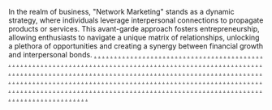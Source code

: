 In the realm of business, "Network Marketing" stands as a dynamic strategy, where individuals leverage interpersonal connections to propagate products or services. This avant-garde approach fosters entrepreneurship, allowing enthusiasts to navigate a unique matrix of relationships, unlocking a plethora of opportunities and creating a synergy between financial growth and interpersonal bonds.
<a href="https://addeckmarketing.weebly.com/">.</a>
<a href="https://digitalmusety.weebly.com/">.</a>
<a href="https://digitalpacificty.weebly.com/">.</a>
<a href="https://marketingvelocity.weebly.com/">.</a>
<a href="https://roboticssparkmarketing.weebly.com/">.</a>
<a href="https://boostvibemarketing.weebly.com/">.</a>
<a href="https://affiliatekitdomainavailable.weebly.com/">.</a>
<a href="https://waresspacedomainavailable.weebly.com/">.</a>
<a href="https://marketingautomation2844.weebly.com/">.</a>
<a href="https://marketingautomation2848.weebly.com/">.</a>
<a href="https://softscanmarketing3743.weebly.com/">.</a>
<a href="https://voicemarketingaz.weebly.com/">.</a>
<a href="https://marketingautomation4109.weebly.com/">.</a>
<a href="https://droidleadermarketing.weebly.com/">.</a>
<a href="https://affiliatedashmarketing.weebly.com/">.</a>
<a href="https://softscanmarketing8609.weebly.com/">.</a>
<a href="https://softscanmarketing8610.weebly.com/">.</a>
<a href="https://softscanmarketing8854.weebly.com/">.</a>
<a href="https://advertisespacemarketing.weebly.com/">.</a>
<a href="https://softscanmarketing8891.weebly.com/">.</a>
<a href="https://affiliatepalacemarketingee.weebly.com/">.</a>
<a href="https://worksproductsmarketingee.weebly.com/">.</a>
<a href="https://techmakermarketingee.weebly.com/">.</a>
<a href="https://marketloadmarketingee.weebly.com/">.</a>
<a href="https://softscanmarketing8767.weebly.com/">.</a>
<a href="https://softscanmarketing7786.weebly.com/">.</a>
<a href="https://softscanmarketing7828.weebly.com/">.</a>
<a href="https://softscanmarketing7866.weebly.com/">.</a>
<a href="https://softscanmarketing7908.weebly.com/">.</a>
<a href="https://softscanmarketing7989.weebly.com/">.</a>
<a href="https://softscanmarketing8026.weebly.com/">.</a>
<a href="https://softscanmarketing8066.weebly.com/">.</a>
<a href="https://softscanmarketing8248.weebly.com/">.</a>
<a href="https://softscanmarketing8241.weebly.com/">.</a>
<a href="https://softscanmarketing8323.weebly.com/">.</a>
<a href="https://softscanmarketing8364.weebly.com/">.</a>
<a href="https://softscanmarketing8446.weebly.com/">.</a>
<a href="https://meshplaydomainavailable.weebly.com/">.</a>
<a href="https://softscanmarketing8727.weebly.com/">.</a>
<a href="https://softscanmarketing8602.weebly.com/">.</a>
<a href="https://softscanmarketing8600.weebly.com/">.</a>
<a href="https://softscanmarketing8846.weebly.com/">.</a>
<a href="https://netsnapmarketing.weebly.com/">.</a>
<a href="https://softscanmarketing8911.weebly.com/">.</a>
<a href="https://technoshiftmarketingee.weebly.com/">.</a>
<a href="https://bytespressmarketingee.weebly.com/">.</a>
<a href="https://informaticssidemarketingee.weebly.com/">.</a>
<a href="https://targetscalemarketingee.weebly.com/">.</a>
<a href="https://softscanmarketing8759.weebly.com/">.</a>
<a href="https://softscanmarketing7777.weebly.com/">.</a>
<a href="https://softscanmarketing7818.weebly.com/">.</a>
<a href="https://softscanmarketing7858.weebly.com/">.</a>
<a href="https://softscanmarketing7901.weebly.com/">.</a>
<a href="https://softscanmarketing7978.weebly.com/">.</a>
<a href="https://softscanmarketing8018.weebly.com/">.</a>
<a href="https://softscanmarketing8061.weebly.com/">.</a>
<a href="https://softscanmarketing8239.weebly.com/">.</a>
<a href="https://softscanmarketing8233.weebly.com/">.</a>
<a href="https://softscanmarketing8314.weebly.com/">.</a>
<a href="https://softscanmarketing8359.weebly.com/">.</a>
<a href="https://softscanmarketing8438.weebly.com/">.</a>
<a href="https://vectorhivedomainavailable.weebly.com/">.</a>
<a href="https://softscanmarketing8719.weebly.com/">.</a>
<a href="https://softscanmarketing8594.weebly.com/">.</a>
<a href="https://softscanmarketing8591.weebly.com/">.</a>
<a href="https://softscanmarketing8838.weebly.com/">.</a>
<a href="https://maketechnologiesmarketing.weebly.com/">.</a>
<a href="https://softscanmarketing8903.weebly.com/">.</a>
<a href="https://audiencemostmarketingee.weebly.com/">.</a>
<a href="https://codeblogmarketingee.weebly.com/">.</a>
<a href="https://techmarkmarketingee.weebly.com/">.</a>
<a href="https://bitstripemarketingee.weebly.com/">.</a>
<a href="https://softscanmarketing8752.weebly.com/">.</a>
<a href="https://softscanmarketing7770.weebly.com/">.</a>
<a href="https://softscanmarketing7810.weebly.com/">.</a>
<a href="https://softscanmarketing7857.weebly.com/">.</a>
<a href="https://softscanmarketing7890.weebly.com/">.</a>
<a href="https://softscanmarketing7970.weebly.com/">.</a>
<a href="https://softscanmarketing8012.weebly.com/">.</a>
<a href="https://softscanmarketing8037.weebly.com/">.</a>
<a href="https://softscanmarketing8231.weebly.com/">.</a>
<a href="https://softscanmarketing8225.weebly.com/">.</a>
<a href="https://softscanmarketing8306.weebly.com/">.</a>
<a href="https://softscanmarketing8347.weebly.com/">.</a>
<a href="https://softscanmarketing8430.weebly.com/">.</a>
<a href="https://semglowdomainavailable.weebly.com/">.</a>
<a href="https://softscanmarketing8711.weebly.com/">.</a>
<a href="https://softscanmarketing8584.weebly.com/">.</a>
<a href="https://softscanmarketing8586.weebly.com/">.</a>
<a href="https://softscanmarketing8830.weebly.com/">.</a>
<a href="https://retailcompanymarketing.weebly.com/">.</a>
<a href="https://softscanmarketing8895.weebly.com/">.</a>
<a href="https://communicationsgearmarketingee.weebly.com/">.</a>
<a href="https://communicationstiltmarketingee.weebly.com/">.</a>
<a href="https://bottomlineboostmarketingee.weebly.com/">.</a>
<a href="https://growthshiftmarketingee.weebly.com/">.</a>
<a href="https://softscanmarketing8743.weebly.com/">.</a>
<a href="https://softscanmarketing7762.weebly.com/">.</a>
<a href="https://softscanmarketing7802.weebly.com/">.</a>
<a href="https://softscanmarketing7842.weebly.com/">.</a>
<a href="https://softscanmarketing7888.weebly.com/">.</a>
<a href="https://softscanmarketing7964.weebly.com/">.</a>
<a href="https://softscanmarketing8002.weebly.com/">.</a>
<a href="https://softscanmarketing8054.weebly.com/">.</a>
<a href="https://softscanmarketing8215.weebly.com/">.</a>
<a href="https://softscanmarketing8209.weebly.com/">.</a>
<a href="https://softscanmarketing8298.weebly.com/">.</a>
<a href="https://softscanmarketing8340.weebly.com/">.</a>
<a href="https://softscanmarketing8422.weebly.com/">.</a>
<a href="https://softpushdomainavailable.weebly.com/">.</a>
<a href="https://softscanmarketing8703.weebly.com/">.</a>
<a href="https://softscanmarketing8576.weebly.com/">.</a>
<a href="https://softscanmarketing8578.weebly.com/">.</a>
<a href="https://softscanmarketing8821.weebly.com/">.</a>
<a href="https://optimizemedmarketing.weebly.com/">.</a>
<a href="https://softscanmarketing8885.weebly.com/">.</a>
<a href="https://roboticsvillagemarketingee.weebly.com/">.</a>
<a href="https://marketatlasmarketingee.weebly.com/">.</a>
<a href="https://nanofocusmarketingee.weebly.com/">.</a>
<a href="https://comeshmarketingee.weebly.com/">.</a>
<a href="https://softscanmarketing8736.weebly.com/">.</a>
<a href="https://softscanmarketing7754.weebly.com/">.</a>
<a href="https://softscanmarketing7794.weebly.com/">.</a>
<a href="https://softscanmarketing7836.weebly.com/">.</a>
<a href="https://softscanmarketing7881.weebly.com/">.</a>
<a href="https://softscanmarketing7954.weebly.com/">.</a>
<a href="https://softscanmarketing7995.weebly.com/">.</a>
<a href="https://softscanmarketing8040.weebly.com/">.</a>
<a href="https://softscanmarketing8206.weebly.com/">.</a>
<a href="https://softscanmarketing8200fdf.weebly.com/">.</a>
<a href="https://softscanmarketing8290.weebly.com/">.</a>
<a href="https://softscanmarketing8334.weebly.com/">.</a>
<a href="https://softscanmarketing8413.weebly.com/">.</a>
<a href="https://growthstripedomainavailable.weebly.com/">.</a>
<a href="https://softscanmarketing8695.weebly.com/">.</a>
<a href="https://softscanmarketing8808.weebly.com/">.</a>
<a href="https://softscanmarketing8812.weebly.com/">.</a>
<a href="https://softscanmarketing8813.weebly.com/">.</a>
<a href="https://bytesglowmarketing.weebly.com/">.</a>
<a href="https://softscanmarketing8912.weebly.com/">.</a>
<a href="https://technopropertiesmarketingee.weebly.com/">.</a>
<a href="https://bitmethodmarketingee.weebly.com/">.</a>
<a href="https://audiencestormmarketingee.weebly.com/">.</a>
<a href="https://retailnessmarketingee.weebly.com/">.</a>
<a href="https://publicismmarketing.weebly.com/">.</a>
<a href="https://growthmarketingty.weebly.com/">.</a>
<a href="https://zonemarketingty.weebly.com/">.</a>
<a href="https://intuitiondigitaltys.weebly.com/">.</a>
<a href="https://prtypemarketing.weebly.com/">.</a>
<a href="https://growthdashmarketing.weebly.com/">.</a>
<a href="https://boxsensedomainavailable.weebly.com/">.</a>
<a href="https://boxesscapedomainavailablesoft.weebly.com/">.</a>
<a href="https://marketingautomation2973.weebly.com/">.</a>
<a href="https://marketingautomation2964.weebly.com/">.</a>
<a href="https://softscanmarketing3703.weebly.com/">.</a>
<a href="https://marketingoozeaz.weebly.com/">.</a>
<a href="https://marketingautomation4101.weebly.com/">.</a>
<a href="https://microtypedomainavailable.weebly.com/">.</a>
<a href="https://affiliateartmarketing.weebly.com/">.</a>
<a href="https://softscanmarketing8799.weebly.com/">.</a>
<a href="https://softscanmarketing8804.weebly.com/">.</a>
<a href="https://softscanmarketing8806.weebly.com/">.</a>
<a href="https://wizclubmarketing.weebly.com/">.</a>
<a href="https://softscanmarketing8904.weebly.com/">.</a>
<a href="https://gearconceptmarketingee.weebly.com/">.</a>
<a href="https://netblendmarketingee.weebly.com/">.</a>
<a href="https://makeprmarketingee.weebly.com/">.</a>
<a href="https://labsproductsmarketingee.weebly.com/">.</a>
<a href="https://softscanmarketing8771.weebly.com/">.</a>
<a href="https://softscanmarketing7790.weebly.com/">.</a>
<a href="https://softscanmarketing7833.weebly.com/">.</a>
<a href="https://softscanmarketing7870.weebly.com/">.</a>
<a href="https://softscanmarketing7910.weebly.com/">.</a>
<a href="https://softscanmarketing7990.weebly.com/">.</a>
<a href="https://softscanmarketing8030.weebly.com/">.</a>
<a href="https://softscanmarketing8070.weebly.com/">.</a>
<a href="https://softscanmarketing8283.weebly.com/">.</a>
<a href="https://softscanmarketing8244.weebly.com/">.</a>
<a href="https://softscanmarketing8327.weebly.com/">.</a>
<a href="https://softscanmarketing8407.weebly.com/">.</a>
<a href="https://softscanmarketing8447.weebly.com/">.</a>
<a href="https://promotecharmdomain.weebly.com/">.</a>
<a href="https://softscanmarketing8731.weebly.com/">.</a>
<a href="https://softscanmarketing8793.weebly.com/">.</a>
<a href="https://softscanmarketing8796.weebly.com/">.</a>
<a href="https://softscanmarketing8797.weebly.com/">.</a>
<a href="https://targetblendmarketing.weebly.com/">.</a>
<a href="https://softscanmarketing8896.weebly.com/">.</a>
<a href="https://scaletypemarketingee.weebly.com/">.</a>
<a href="https://adleadermarketingee.weebly.com/">.</a>
<a href="https://warecorpmarketingee.weebly.com/">.</a>
<a href="https://trueoptimizemarketingee.weebly.com/">.</a>
<a href="https://softscanmarketing8763.weebly.com/">.</a>
<a href="https://softscanmarketing7784.weebly.com/">.</a>
<a href="https://softscanmarketing7825.weebly.com/">.</a>
<a href="https://softscanmarketing7862.weebly.com/">.</a>
<a href="https://softscanmarketing7903.weebly.com/">.</a>
<a href="https://softscanmarketing7982.weebly.com/">.</a>
<a href="https://softscanmarketing8022.weebly.com/">.</a>
<a href="https://softscanmarketing8062.weebly.com/">.</a>
<a href="https://softscanmarketing8274.weebly.com/">.</a>
<a href="https://softscanmarketing8234.weebly.com/">.</a>
<a href="https://softscanmarketing8318.weebly.com/">.</a>
<a href="https://softscanmarketing8397.weebly.com/">.</a>
<a href="https://softscanmarketing8439.weebly.com/">.</a>
<a href="https://pixelsagamarketingz.weebly.com/">.</a>
<a href="https://softscanmarketing8723.weebly.com/">.</a>
<a href="https://softscanmarketing8783.weebly.com/">.</a>
<a href="https://softscanmarketing8789.weebly.com/">.</a>
<a href="https://softscanmarketing8790.weebly.com/">.</a>
<a href="https://metaaudiencemarketing.weebly.com/">.</a>
<a href="https://softscanmarketing8864.weebly.com/">.</a>
<a href="https://advertisestreetmarketingee.weebly.com/">.</a>
<a href="https://botconceptmarketingee.weebly.com/">.</a>
<a href="https://datavibemarketingee.weebly.com/">.</a>
<a href="https://virtualmodemarketingee.weebly.com/">.</a>
<a href="https://softscanmarketing8755.weebly.com/">.</a>
<a href="https://softscanmarketing7776.weebly.com/">.</a>
<a href="https://softscanmarketing7811.weebly.com/">.</a>
<a href="https://softscanmarketing7850.weebly.com/">.</a>
<a href="https://softscanmarketing7894.weebly.com/">.</a>
<a href="https://softscanmarketing7974.weebly.com/">.</a>
<a href="https://softscanmarketing8014.weebly.com/">.</a>
<a href="https://softscanmarketing8055.weebly.com/">.</a>
<a href="https://softscanmarketing8265.weebly.com/">.</a>
<a href="https://softscanmarketing8228.weebly.com/">.</a>
<a href="https://softscanmarketing8311.weebly.com/">.</a>
<a href="https://softscanmarketing8393.weebly.com/">.</a>
<a href="https://softscanmarketing8431.weebly.com/">.</a>
<a href="https://rigpropertiesmarketing.weebly.com/">.</a>
<a href="https://softscanmarketing8714.weebly.com/">.</a>
<a href="https://softscanmarketing8775.weebly.com/">.</a>
<a href="https://softscanmarketing8782.weebly.com/">.</a>
<a href="https://softscanmarketing8781.weebly.com/">.</a>
<a href="https://warespassmarketing.weebly.com/">.</a>
<a href="https://softscanmarketing8914.weebly.com/">.</a>
<a href="https://rackishmarketingee.weebly.com/">.</a>
<a href="https://technologiesplusmarketingee.weebly.com/">.</a>
<a href="https://audiencedockmarketingee.weebly.com/">.</a>
<a href="https://bottomlinenessmarketingee.weebly.com/">.</a>
<a href="https://softscanmarketing8746.weebly.com/">.</a>
<a href="https://softscanmarketing7764.weebly.com/">.</a>
<a href="https://softscanmarketing7806.weebly.com/">.</a>
<a href="https://softscanmarketing7844.weebly.com/">.</a>
<a href="https://softscanmarketing7884.weebly.com/">.</a>
<a href="https://softscanmarketing7966.weebly.com/">.</a>
<a href="https://softscanmarketing8006.weebly.com/">.</a>
<a href="https://softscanmarketing8044.weebly.com/">.</a>
<a href="https://softscanmarketing8258.weebly.com/">.</a>
<a href="https://softscanmarketing8212.weebly.com/">.</a>
<a href="https://softscanmarketing8305.weebly.com/">.</a>
<a href="https://softscanmarketing8380.weebly.com/">.</a>
<a href="https://softscanmarketing8423.weebly.com/">.</a>
<a href="https://advertisetypemarketing.weebly.com/">.</a>
<a href="https://softscanmarketing8707.weebly.com/">.</a>
<a href="https://softscanmarketing8551.weebly.com/">.</a>
<a href="https://softscanmarketing8552.weebly.com/">.</a>
<a href="https://bitcentremarketing.weebly.com/">.</a>
<a href="https://softscanmarketing8906.weebly.com/">.</a>
<a href="https://meshskillmarketingee.weebly.com/">.</a>
<a href="https://rackgrammarketingee.weebly.com/">.</a>
<a href="https://communicationsitemsmarketingee.weebly.com/">.</a>
<a href="https://viralsyncmarketingee.weebly.com/">.</a>
<a href="https://softscanmarketing8739.weebly.com/">.</a>
<a href="https://softscanmarketing7753.weebly.com/">.</a>
<a href="https://softscanmarketing7798.weebly.com/">.</a>
<a href="https://softscanmarketing7837.weebly.com/">.</a>
<a href="https://softscanmarketing7877.weebly.com/">.</a>
<a href="https://softscanmarketing7958.weebly.com/">.</a>
<a href="https://softscanmarketing7998.weebly.com/">.</a>
<a href="https://softscanmarketing8038.weebly.com/">.</a>
<a href="https://softscanmarketing8250.weebly.com/">.</a>
<a href="https://softscanmarketing8203.weebly.com/">.</a>
<a href="https://softscanmarketing8295.weebly.com/">.</a>
<a href="https://softscanmarketing8372.weebly.com/">.</a>
<a href="https://softscanmarketing8414.weebly.com/">.</a>
<a href="https://softlightmarketing.weebly.com/">.</a>
<a href="https://softscanmarketing8699.weebly.com/">.</a>
<a href="https://softscanmarketing8810.weebly.com/">.</a>
<a href="https://softscanmarketing8849.weebly.com/">.</a>
<a href="https://microlightmarketing.weebly.com/">.</a>
<a href="https://softscanmarketing8898.weebly.com/">.</a>
<a href="https://cryptgridmarketingee.weebly.com/">.</a>
<a href="https://audiencespotmarketingee.weebly.com/">.</a>
<a href="https://informaticsiummarketingee.weebly.com/">.</a>
<a href="https://relationsvaluemarketingee.weebly.com/">.</a>
<a href="https://marketcompanymarketing.weebly.com/">.</a>
<a href="https://digitalconsumerty.weebly.com/">.</a>
<a href="https://digitalpropety.weebly.com/">.</a>
<a href="https://marketingflowty.weebly.com/">.</a>
<a href="https://microcompanymarketing.weebly.com/">.</a>
<a href="https://truerigmarketingz.weebly.com/">.</a>
<a href="https://retaillogicdomainavailable.weebly.com/">.</a>
<a href="https://solidcodedomainavailable.weebly.com/">.</a>
<a href="https://marketingautomation2840.weebly.com/">.</a>
<a href="https://marketingautomation2839.weebly.com/">.</a>
<a href="https://softscanmarketing3744.weebly.com/">.</a>
<a href="https://inquiremarketingaz.weebly.com/">.</a>
<a href="https://marketingautomation4085.weebly.com/">.</a>
<a href="https://nanopherdomainavailable.weebly.com/">.</a>
<a href="https://worksplaymarketing.weebly.com/">.</a>
<a href="https://softscanmarketing8803.weebly.com/">.</a>
<a href="https://softscanmarketing8841.weebly.com/">.</a>
<a href="https://techcentremarketing.weebly.com/">.</a>
<a href="https://softscanmarketing8874.weebly.com/">.</a>
<a href="https://bytesconnectionmarketingee.weebly.com/">.</a>
<a href="https://zenadsmarketingee.weebly.com/">.</a>
<a href="https://technostockmarketingee.weebly.com/">.</a>
<a href="https://droidcharmmarketingee.weebly.com/">.</a>
<a href="https://softscanmarketing8769.weebly.com/">.</a>
<a href="https://softscanmarketing7785.weebly.com/">.</a>
<a href="https://softscanmarketing7827.weebly.com/">.</a>
<a href="https://softscanmarketing7868.weebly.com/">.</a>
<a href="https://softscanmarketing7907.weebly.com/">.</a>

